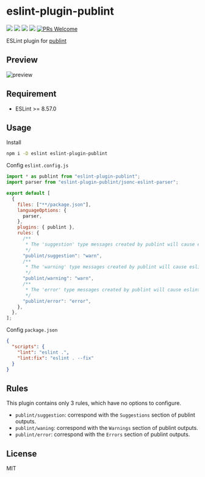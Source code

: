 # eslint-plugin-publint

[![](https://img.shields.io/npm/l/eslint-plugin-publint.svg)](https://github.com/zanminkian/fenge/blob/main/LICENSE)
[![](https://img.shields.io/npm/v/eslint-plugin-publint.svg)](https://www.npmjs.com/package/eslint-plugin-publint)
[![](https://img.shields.io/npm/dm/eslint-plugin-publint.svg)](https://www.npmjs.com/package/eslint-plugin-publint)
[![](https://packagephobia.com/badge?p=eslint-plugin-publint)](https://packagephobia.com/result?p=eslint-plugin-publint)
[![PRs Welcome](https://img.shields.io/badge/PRs-welcome-brightgreen.svg)](https://makeapullrequest.com)

ESLint plugin for [publint](https://www.npmjs.com/package/publint)

## Preview

![preview](https://raw.githubusercontent.com/zanminkian/static/main/git-validator/eslint-plugin-publint-preview.png)

## Requirement

- ESLint >= 8.57.0

## Usage

Install

```sh
npm i -D eslint eslint-plugin-publint
```

Config `eslint.config.js`

```js
import * as publint from "eslint-plugin-publint";
import parser from "eslint-plugin-publint/jsonc-eslint-parser";

export default [
  {
    files: ["**/package.json"],
    languageOptions: {
      parser,
    },
    plugins: { publint },
    rules: {
      /**
       * The 'suggestion' type messages created by publint will cause eslint warns
       */
      "publint/suggestion": "warn",
      /**
       * The 'warning' type messages created by publint will cause eslint warns
       */
      "publint/warning": "warn",
      /**
       * The 'error' type messages created by publint will cause eslint errors
       */
      "publint/error": "error",
    },
  },
];
```

Config `package.json`

```json
{
  "scripts": {
    "lint": "eslint .",
    "lint:fix": "eslint . --fix"
  }
}
```

## Rules

This plugin contains only 3 rules, which have no options to configure.

- `publint/suggestion`: correspond with the `Suggestions` section of publint outputs.
- `publint/waning`: correspond with the `Warnings` section of publint outputs.
- `publint/error`: correspond with the `Errors` section of publint outputs.

## License

MIT

